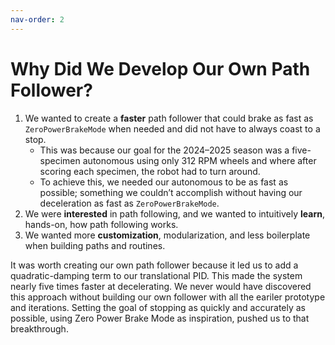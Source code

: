```yaml
---
nav-order: 2
---
```


# Why Did We Develop Our Own Path Follower?

1. We wanted to create a **faster** path follower that could brake as fast as `ZeroPowerBrakeMode` when needed and did not have to always coast to a stop.
   - This was because our goal for the 2024–2025 season was a five-specimen autonomous using only 312 RPM wheels and where after scoring each specimen, the robot had to turn around. 
   - To achieve this, we needed our autonomous to be as fast as possible; something we couldn’t accomplish without having our deceleration as fast as `ZeroPowerBrakeMode`.
2. We were **interested** in path following, and we wanted to intuitively **learn**, hands-on, how path following works.
3. We wanted more **customization**, modularization, and less boilerplate when building paths and routines.

It was worth creating our own path follower because it led us to add a quadratic-damping term to our translational PID. This made the system nearly five times faster at decelerating. We never would have discovered this approach without building our own follower with all the eariler prototype and iterations. Setting the goal of stopping as quickly and accurately as possible, using Zero Power Brake Mode as inspiration, pushed us to that breakthrough.
